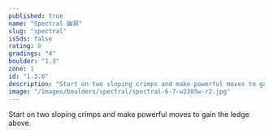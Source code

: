 ```yaml
---
published: true
name: "Spectral 幽冥"
slug: "spectral"
isSds: false
rating: 0
gradings: "4"
boulder: "1.3"
zone: 1
id: "1.3.6"
description: "Start on two sloping crimps and make powerful moves to gain the ledge above."
image: "/images/boulders/spectral/spectral-6-7-w2305w-r2.jpg"
---
```


Start on two sloping crimps and make powerful moves to gain the ledge above.

